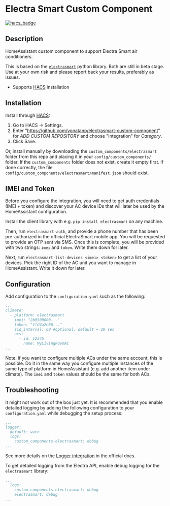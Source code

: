 # Electra Smart Custom Component
[![hacs_badge](https://img.shields.io/badge/HACS-Default-orange.svg)](https://github.com/custom-components/hacs)


## Description
HomeAssistant custom component to support Electra Smart air conditioners.

This is based on the [`electrasmart`](https://github.com/yonatanp/electrasmart) python library. Both are still in beta stage. Use at your own risk and please report back your results, preferably as issues.

+  Supports [HACS](https://github.com/custom-components/hacs) installation


## Installation
Install through [HACS](https://hacs.xyz/):

1. Go to HACS -> Settings.
1. Enter "https://github.com/yonatanp/electrasmart-custom-component" for _ADD CUSTOM REPOSITORY_ and choose "Integration" for _Category_.
1. Click Save.

Or, install manually by downloading the `custom_components/electrasmart` folder from this repo and placing it in your `config/custom_components/` folder. If the `custom_components` folder does not exist, create it empty first. If done correctly, the file `config/custom_components/electrasmart/manifest.json` should exist.


## IMEI and Token
Before you configure the integration, you will need to get auth credentials (IMEI + token) and discover your AC device IDs that will later be used by the HomeAssistant configuration.

Install the client library with e.g. `pip install electrasmart` on any machine.

Then, run `electrasmart-auth`, and provide a phone number that has been pre-authorized in the official ElectraSmart mobile app.
You will be requested to provide an OTP sent via SMS.
Once this is complete, you will be provided with two strings: `imei` and `token`. Write them down for later.

Next, run `electrasmart-list-devices <imei> <token>` to get a list of your devices. Pick the right ID of the AC unit you want to manage in HomeAssistant. Write it down for later.


## Configuration
Add configuration to the `configuration.yaml` such as the following:

```yaml
...
climate:
  - platform: electrasmart
    imei: "2b9500000..."
    token: "1fd4a2e86..."
    sid_interval: 60 #optional, default = 20 sec
    acs:
      - id: 12345
        name: MyLivingRoomAC
...
```

Note: if you want to configure multiple ACs under the same account, this is possible. Do it in the same way you configure multiple instances of the same type of platform in HomeAssistant (e.g. add another item under climate). The `imei` and `token` values should be the same for both ACs.

## Troubleshooting

It might not work out of the box just yet. It is recommended that you enable detailed logging by adding the following configuration to your `configuration.yaml` while debugging the setup process:

```yaml
...
logger:
  default: warn
  logs:
    custom_components.electrasmart: debug
...
```

See more details on the [Logger integration](https://www.home-assistant.io/integrations/logger/) in the official docs.

To get detailed logging from the Electra API, enable debug logging for the `electrasmart` library:
```yaml
...
  logs:
    custom_components.electrasmart: debug
    electrasmart: debug
...
```
